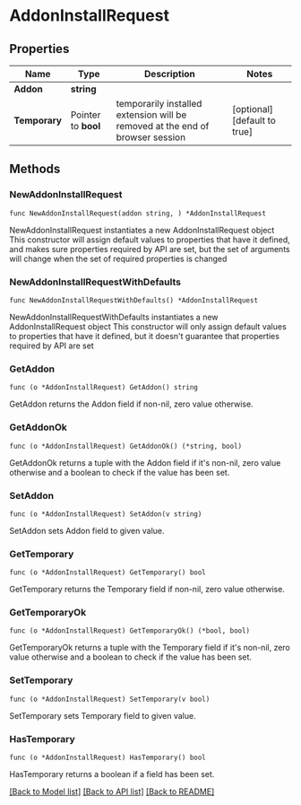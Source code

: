 # AddonInstallRequest

## Properties

Name | Type | Description | Notes
------------ | ------------- | ------------- | -------------
**Addon** | **string** |  | 
**Temporary** | Pointer to **bool** | temporarily installed extension will be removed at the end of browser session | [optional] [default to true]

## Methods

### NewAddonInstallRequest

`func NewAddonInstallRequest(addon string, ) *AddonInstallRequest`

NewAddonInstallRequest instantiates a new AddonInstallRequest object
This constructor will assign default values to properties that have it defined,
and makes sure properties required by API are set, but the set of arguments
will change when the set of required properties is changed

### NewAddonInstallRequestWithDefaults

`func NewAddonInstallRequestWithDefaults() *AddonInstallRequest`

NewAddonInstallRequestWithDefaults instantiates a new AddonInstallRequest object
This constructor will only assign default values to properties that have it defined,
but it doesn't guarantee that properties required by API are set

### GetAddon

`func (o *AddonInstallRequest) GetAddon() string`

GetAddon returns the Addon field if non-nil, zero value otherwise.

### GetAddonOk

`func (o *AddonInstallRequest) GetAddonOk() (*string, bool)`

GetAddonOk returns a tuple with the Addon field if it's non-nil, zero value otherwise
and a boolean to check if the value has been set.

### SetAddon

`func (o *AddonInstallRequest) SetAddon(v string)`

SetAddon sets Addon field to given value.


### GetTemporary

`func (o *AddonInstallRequest) GetTemporary() bool`

GetTemporary returns the Temporary field if non-nil, zero value otherwise.

### GetTemporaryOk

`func (o *AddonInstallRequest) GetTemporaryOk() (*bool, bool)`

GetTemporaryOk returns a tuple with the Temporary field if it's non-nil, zero value otherwise
and a boolean to check if the value has been set.

### SetTemporary

`func (o *AddonInstallRequest) SetTemporary(v bool)`

SetTemporary sets Temporary field to given value.

### HasTemporary

`func (o *AddonInstallRequest) HasTemporary() bool`

HasTemporary returns a boolean if a field has been set.


[[Back to Model list]](../README.md#documentation-for-models) [[Back to API list]](../README.md#documentation-for-api-endpoints) [[Back to README]](../README.md)


